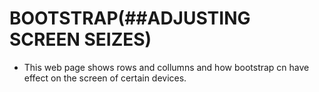 # BOOTSTRAP(##ADJUSTING SCREEN SEIZES)


- This web page shows rows and collumns and how bootstrap cn have effect on the screen of certain devices.